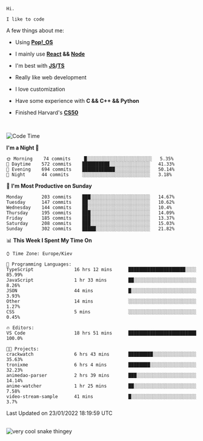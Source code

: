 ```
Hi.

I like to code
```

A few things about me:

-   Using **[Pop!\_OS](https://pop.system76.com/)**

-   I mainly use **[React](https://reactjs.org/) && [Node](https://nodejs.org/en/)**

-   I'm best with **[JS](https://www.javascript.com/)/[TS](https://www.typescriptlang.org/)**

-   Really like web development

-   I love customization

-   Have some experience with **C && C++ && Python**

-   Finished Harvard's **[CS50](https://cs50.harvard.edu)**

<br>

<!--START_SECTION:waka-->
![Code Time](http://img.shields.io/badge/Code%20Time-283%20hrs%2057%20mins-blue)

**I'm a Night 🦉** 

```text
🌞 Morning    74 commits     █░░░░░░░░░░░░░░░░░░░░░░░░   5.35% 
🌆 Daytime    572 commits    ██████████░░░░░░░░░░░░░░░   41.33% 
🌃 Evening    694 commits    ████████████░░░░░░░░░░░░░   50.14% 
🌙 Night      44 commits     ░░░░░░░░░░░░░░░░░░░░░░░░░   3.18%

```
📅 **I'm Most Productive on Sunday** 

```text
Monday       203 commits    ███░░░░░░░░░░░░░░░░░░░░░░   14.67% 
Tuesday      147 commits    ██░░░░░░░░░░░░░░░░░░░░░░░   10.62% 
Wednesday    144 commits    ██░░░░░░░░░░░░░░░░░░░░░░░   10.4% 
Thursday     195 commits    ███░░░░░░░░░░░░░░░░░░░░░░   14.09% 
Friday       185 commits    ███░░░░░░░░░░░░░░░░░░░░░░   13.37% 
Saturday     208 commits    ███░░░░░░░░░░░░░░░░░░░░░░   15.03% 
Sunday       302 commits    █████░░░░░░░░░░░░░░░░░░░░   21.82%

```


📊 **This Week I Spent My Time On** 

```text
⌚︎ Time Zone: Europe/Kiev

💬 Programming Languages: 
TypeScript               16 hrs 12 mins      █████████████████████░░░░   85.99% 
JavaScript               1 hr 33 mins        ██░░░░░░░░░░░░░░░░░░░░░░░   8.26% 
JSON                     44 mins             █░░░░░░░░░░░░░░░░░░░░░░░░   3.93% 
Other                    14 mins             ░░░░░░░░░░░░░░░░░░░░░░░░░   1.27% 
CSS                      5 mins              ░░░░░░░░░░░░░░░░░░░░░░░░░   0.45%

🔥 Editors: 
VS Code                  18 hrs 51 mins      █████████████████████████   100.0%

🐱‍💻 Projects: 
crackwatch               6 hrs 43 mins       █████████░░░░░░░░░░░░░░░░   35.63% 
tronixme                 6 hrs 4 mins        ████████░░░░░░░░░░░░░░░░░   32.23% 
animedao-parser          2 hrs 39 mins       ███░░░░░░░░░░░░░░░░░░░░░░   14.14% 
anime-watcher            1 hr 25 mins        ██░░░░░░░░░░░░░░░░░░░░░░░   7.58% 
video-stream-sample      41 mins             █░░░░░░░░░░░░░░░░░░░░░░░░   3.7%

```


 Last Updated on 23/01/2022 18:19:59 UTC
<!--END_SECTION:waka-->

<br>

<img title="" src="https://raw.githubusercontent.com/Trunkelis/Trunkelis/output/github-contribution-grid-snake.svg" alt="very cool snake thingey" data-align="left">
